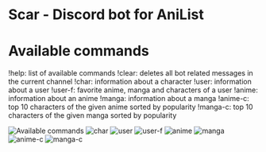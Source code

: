 # Scar - Discord bot for AniList

# Available commands
!help: list of available commands
!clear: deletes all bot related messages in the current channel
!char: information about a character
!user: information about a user
!user-f: favorite anime, manga and characters of a user
!anime: information about an anime
!manga: information about a manga
!anime-c: top 10 characters of the given anime sorted by popularity
!manga-c: top 10 characters of the given manga sorted by popularity

![Available commands](https://i.imgur.com/gsdsidn.jpg)
![char](https://i.imgur.com/0Hv4hLV.jpg)
![user](https://i.imgur.com/RNw6cFX.jpg)
![user-f](https://i.imgur.com/rSQF8bG.jpg)
![anime](https://i.imgur.com/BU1J8bk.jpg)
![manga](https://i.imgur.com/ajlQ2nY.jpg)
![anime-c](https://i.imgur.com/xzAmJYe.jpg)
![manga-c](https://i.imgur.com/bt1IXLM.jpg)
